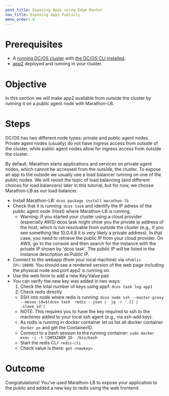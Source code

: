 ```yaml
---
post_title: Exposing Apps using Edge Router
nav_title: Exposing Apps Publicly
menu_order: 6
---
```


# Prerequisites
* A [running DC/OS cluster](/docs/1.9/usage/tutorials/dcos-101/cli/) with [the DC/OS CLI installed](/docs/1.9/usage/tutorials/dcos-101/cli/).
* [app2](/docs/1.9/usage/tutorials/dcos-101/app2/) deployed and running in your cluster.

# Objective
In this section we will make app2 available from outside the cluster by running it on a public agent node with Marathon-LB.


# Steps
DC/OS has two different node types: private and public agent nodes. Private agent nodes (usually) do not have ingress access from outside of the cluster, while public agent nodes allow for ingress access from outside the cluster.

By default, Marathon starts applications and services on private agent nodes, which cannot be accessed from the outside, the cluster. To expose an app to the outside we usually use a load balancer running on one of the public nodes. We will revisit the topic of load balancing (and different choices for load balancers) later in this tutorial, but for now, we choose Marathon-LB as our load balancer.

  * Install Marathon-LB: `dcos package install marathon-lb`
  * Check that it is running: `dcos task` and identify the IP adress of the public agent node (Host) where Marathon-LB is running,
    * Warning: If you started your cluster using a cloud provider (especially AWS) dcos task might show you the private ip address of the host, which is not resolvable from outside the cluster (e.g., if you see something like 10.0.4.8 it is very likely a private address).
    In that case, you need to retrieve the public IP from your cloud provider. On AWS, go to the console and then search for the instance with the private IP shown by 'dcos task'. The public IP will be listed in the instance description as Public IP.
  * Connect to the webapp (from your local machine) via `<Public IP>:10000`. You should see a rendered version of the web page including the physical node and port app2 is running on.
  * Use the web form to add a new Key:Value pair
  * You can verify the new key was added in two ways:
    1. Check the total number of keys using app1: `dcos task log app1`
    2. Check redis directly
      * SSH into node where redis is running: `dcos node ssh --master-proxy --mesos-id=$(dcos task  redis --json |  jq -r '.[] | .slave_id')`
       * NOTE: This requires you to have the key required to ssh to the machines added to your local ssh agent (e.g., via ssh-add key).
       * As redis is running in docker container let us list all docker container `docker ps` and get the ContainerID.
       * Connect to a bash session to the running container: `sudo docker exec -i -t CONTAINER_ID  /bin/bash`
       * Start the redis CLI: `redis-cli`
       * Check value is there: `get <newkey>`

# Outcome
Congratulations! You've used Marathon-LB to expose your application to the public and added a new key to redis using the web frontend.
